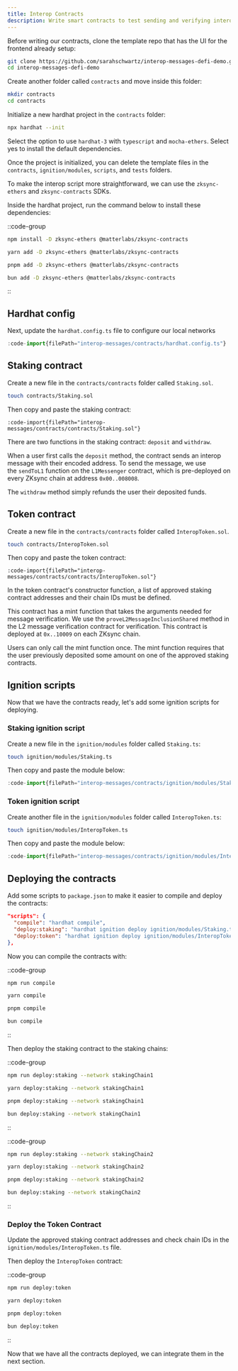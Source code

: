 ```yaml
---
title: Interop Contracts
description: Write smart contracts to test sending and verifying interop messages on ZKsync chains.
---
```


Before writing our contracts, clone the template repo that has the UI for the frontend already setup:

<!-- // cspell: disable -->
```bash
git clone https://github.com/sarahschwartz/interop-messages-defi-demo.git
cd interop-messages-defi-demo
```
<!-- // cspell: enable -->

Create another folder called `contracts` and move inside this folder:

```bash
mkdir contracts
cd contracts
```

Initialize a new hardhat project in the `contracts` folder:

```bash
npx hardhat --init
```

Select the option to use `hardhat-3` with `typescript` and `mocha-ethers`.
Select yes to install the default dependencies.

Once the project is initialized,
you can delete the template files in the `contracts`, `ignition/modules`, `scripts`, and `tests` folders.

To make the interop script more straightforward,
we can use the `zksync-ethers` and `zksync-contracts` SDKs.

Inside the hardhat project, run the command below to install these dependencies:

::code-group

```bash [npm]
npm install -D zksync-ethers @matterlabs/zksync-contracts
```

```bash [yarn]
yarn add -D zksync-ethers @matterlabs/zksync-contracts
```

```bash [pnpm]
pnpm add -D zksync-ethers @matterlabs/zksync-contracts
```

```bash [bun]
bun add -D zksync-ethers @matterlabs/zksync-contracts
```

::

## Hardhat config

Next, update the `hardhat.config.ts` file to configure our local networks

```ts [hardhat.config.ts]
:code-import{filePath="interop-messages/contracts/hardhat.config.ts"}
```

## Staking contract

Create a new file in the `contracts/contracts` folder called `Staking.sol`.

```bash
touch contracts/Staking.sol
```

Then copy and paste the staking contract:

```solidity [Staking.sol]
:code-import{filePath="interop-messages/contracts/contracts/Staking.sol"}
```

There are two functions in the staking contract: `deposit` and `withdraw`.

When a user first calls the `deposit` method, the contract sends an interop message with their encoded address.
To send the message, we use the `sendToL1` function on the `L1Messenger` contract, which is pre-deployed on every ZKsync chain at address `0x00..008008`.

The `withdraw` method simply refunds the user their deposited funds.

## Token contract

Create a new file in the `contracts/contracts` folder called `InteropToken.sol`.

```bash
touch contracts/InteropToken.sol
```

Then copy and paste the token contract:

```solidity [InteropToken.sol]
:code-import{filePath="interop-messages/contracts/contracts/InteropToken.sol"}
```

In the token contract's constructor function, a list of approved staking contract addresses and their chain IDs must be defined.

This contract has a mint function that takes the arguments needed for message verification.
We use the `proveL2MessageInclusionShared` method in the L2 message verification contract for verification.
This contract is deployed at `0x..10009` on each ZKsync chain.

Users can only call the mint function once.
The mint function requires that the user previously deposited some amount on one of the approved staking contracts.

## Ignition scripts

Now that we have the contracts ready, let's add some ignition scripts for deploying.

### Staking ignition script

Create a new file in the `ignition/modules` folder called `Staking.ts`:

```bash
touch ignition/modules/Staking.ts
```

Then copy and paste the module below:

```ts [ignition/modules/Staking.ts]
:code-import{filePath="interop-messages/contracts/ignition/modules/Staking.ts"}
```

### Token ignition script

Create another file in the `ignition/modules` folder called `InteropToken.ts`:

```bash
touch ignition/modules/InteropToken.ts
```

Then copy and paste the module below:

```ts [ignition/modules/InteropToken.ts]
:code-import{filePath="interop-messages/contracts/ignition/modules/InteropToken.ts"}
```

## Deploying the contracts

Add some scripts to `package.json` to make it easier to compile and deploy the contracts:

```json [package.json]
"scripts": {
  "compile": "hardhat compile",
  "deploy:staking": "hardhat ignition deploy ignition/modules/Staking.ts",
  "deploy:token": "hardhat ignition deploy ignition/modules/InteropToken.ts --network rewardsChain",
},
```

Now you can compile the contracts with:

::code-group

```bash [npm]
npm run compile
```

```bash [yarn]
yarn compile
```

```bash [pnpm]
pnpm compile
```

```bash [bun]
bun compile
```

::

Then deploy the staking contract to the staking chains:

::code-group

```bash [npm]
npm run deploy:staking --network stakingChain1
```

```bash [yarn]
yarn deploy:staking --network stakingChain1
```

```bash [pnpm]
pnpm deploy:staking --network stakingChain1
```

```bash [bun]
bun deploy:staking --network stakingChain1
```

::

::code-group

```bash [npm]
npm run deploy:staking --network stakingChain2
```

```bash [yarn]
yarn deploy:staking --network stakingChain2
```

```bash [pnpm]
pnpm deploy:staking --network stakingChain2
```

```bash [bun]
bun deploy:staking --network stakingChain2
```

::

### Deploy the Token Contract

Update the approved staking contract addresses and check chain IDs in the `ignition/modules/InteropToken.ts` file.

Then deploy the `InteropToken` contract:

::code-group

```bash [npm]
npm run deploy:token
```

```bash [yarn]
yarn deploy:token
```

```bash [pnpm]
pnpm deploy:token
```

```bash [bun]
bun deploy:token
```

::

Now that we have all the contracts deployed, we can integrate them in the next section.
